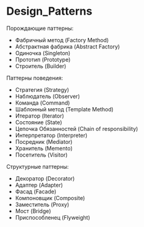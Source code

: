 # Design_Patterns
Порождающие паттерны:
- Фабричный метод (Factory Method)
- Абстрактная фабрика (Abstract Factory)
- Одиночка (Singleton)
- Прототип (Prototype)
- Строитель (Builder)

Паттерны поведения:
- Стратегия (Strategy)
- Наблюдатель (Observer)
- Команда (Command)
- Шаблонный метод (Template Method)
- Итератор (Iterator)
- Состояние (State)
- Цепочка Обязанностей (Chain of responsibility)
- Интерпретатор (Interpreter)
- Посредник (Mediator)
- Хранитель (Memento)
- Посетитель (Visitor)

Структурные паттерны:
- Декоратор (Decorator)
- Адаптер (Adapter)
- Фасад (Facade)
- Компоновщик (Composite)
- Заместитель (Proxy)
- Мост (Bridge)
- Приспособленец (Flyweight)
